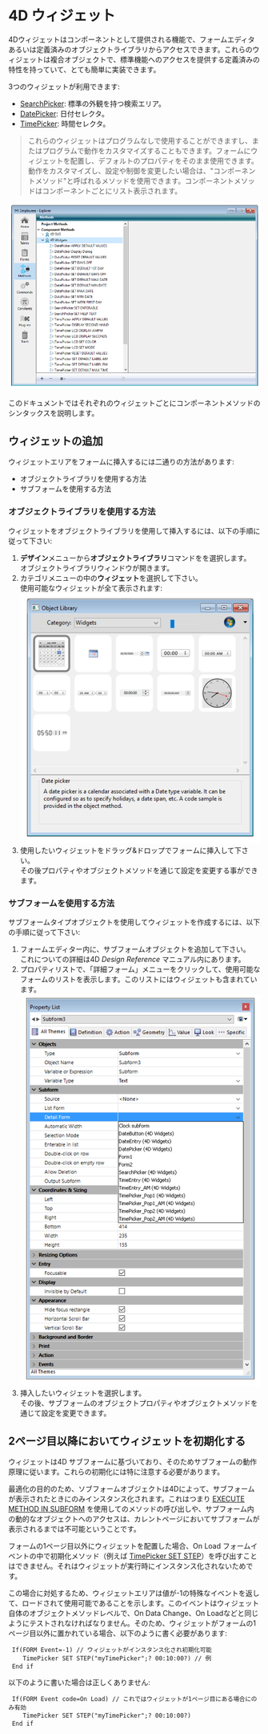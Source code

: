 # 4D ウィジェット

4Dウィジェットはコンポーネントとして提供される機能で、フォームエディタあるいは定義済みのオブジェクトライブラリからアクセスできます。これらのウィジェットは複合オブジェクトで、標準機能へのアクセスを提供する定義済みの特性を持っていて、とても簡単に実装できます。

3つのウィジェットが利用できます:

- [SearchPicker](Documentation/SearchPicker.ja.md): 標準の外観を持つ検索エリア。
- [DatePicker](Documentation/DatePicker.ja.md): 日付セレクタ。
- [TimePicker](Documentation/TimePicker.ja.md): 時間セレクタ。

 > これらのウィジェットはプログラムなしで使用することができますし、またはプログラムで動作をカスタマイズすることもできます。フォームにウィジェットを配置し、デフォルトのプロパティをそのまま使用できます。
 > 動作をカスタマイズし、設定や制御を変更したい場合は、"コンポーネントメソッド"と呼ばれるメソッドを使用できます。コンポーネントメソッドはコンポーネントごとにリスト表示されます。

![](Documentation/images/pict307590.en.png)

このドキュメントではそれぞれのウィジェットごとにコンポーネントメソッドのシンタックスを説明します。

## ウィジェットの追加

ウィジェットエリアをフォームに挿入するには二通りの方法があります:

- オブジェクトライブラリを使用する方法
- サブフォームを使用する方法

### オブジェクトライブラリを使用する方法

ウィジェットをオブジェクトライブラリを使用して挿入するには、以下の手順に従って下さい:

1. **デザイン**メニューから**オブジェクトライブラリ**コマンドをを選択します。  
   オブジェクトライブラリウィンドウが開きます。
2. カテゴリメニューの中の**ウィジェット**を選択して下さい。  
   使用可能なウィジェットが全て表示されます:  
   ![](Documentation/images/pict307739.en.png)
3. 使用したいウィジェットをドラッグ&ドロップでフォームに挿入して下さい。  
   その後プロパティやオブジェクトメソッドを通じて設定を変更する事ができます。

### サブフォームを使用する方法

サブフォームタイプオブジェクトを使用してウィジェットを作成するには、以下の手順に従って下さい:

1. フォームエディター内に、サブフォームオブジェクトを追加して下さい。  
   これについての詳細は4D _Design Reference_ マニュアル内にあります。
2. プロパティリストで、「詳細フォーム」メニューをクリックして、使用可能なフォームのリストを表示します。このリストにはウィジェットも含まれています。  
   ![](Documentation/images/pict307757.en.png)
3. 挿入したいウィジェットを選択します。  
   その後、サブフォームのオブジェクトプロパティやオブジェクトメソッドを通じて設定を変更できます。

## 2ページ目以降においてウィジェットを初期化する

ウィジェットは4D サブフォームに基づいており、そのためサブフォームの動作原理に従います。これらの初期化には特に注意する必要があります。

最適化の目的のため、ソブフォームオブジェクトは4Dによって、サブフォームが表示されたときにのみインスタンス化されます。これはつまり [EXECUTE METHOD IN SUBFORM](https://developer.4d.com/docs/FormObjects/subformOverview/#execute-method-in-subform-command) を使用してのメソッドの呼び出しや、サブフォーム内の動的なオブジェクトへのアクセスは、カレントページにおいてサブフォームが表示されるまでは不可能ということです。

フォームの1ページ目以外にウィジェットを配置した場合、On Load フォームイベントの中で初期化メソッド（例えば [TimePicker SET STEP](Documentation/Methods/TimePicker%20SET%20STEP.ja.md)）を呼び出すことはできません。それはウィジェットが実行時にインスタンス化されないためです。

この場合に対処するため、ウィジェットエリアは値が-1の特殊なイベントを返して、ロードされて使用可能であることを示します。このイベントはウィジェット自体のオブジェクトメソッドレベルで、On Data Change、On Loadなどと同じようにテストされなければなりません。そのため、ウィジェットがフォームの1ページ目以外に置かれている場合、以下のように書く必要があります:

```4d
 If(FORM Event=-1) // ウィジェットがインスタンス化され初期化可能  
    TimePicker SET STEP("myTimePicker";? 00:10:00?) // 例  
 End if
```

以下のように書いた場合は正しくありません:

```4d
 If(FORM Event code=On Load) // これではウィジェットが1ページ目にある場合にのみ有効  
    TimePicker SET STEP("myTimePicker";? 00:10:00?)  
 End if
```

